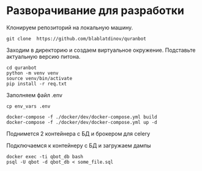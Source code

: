 # Разворачивание для разработки

Клонируем репозиторий на локальную машину.

```
git clone  https://github.com/blablatdinov/quranbot
```

Заходим в директорию и создаем виртуальное окружение.
Подставьте актуальную версию питона.

```
cd quranbot
python -m venv venv
source venv/bin/activate
pip install -r req.txt
```

Заполняем файл .env
```
cp env_vars .env
```

```
docker-compose -f ./docker/dev/docker-compose.yml build
docker-compose -f ./docker/dev/docker-compose.yml up -d
```

Поднимется 2 контейнера с БД и брокером для celery

Подключаемся к контейнеру с БД и загружаем дампы

```
docker exec -ti qbot_db bash
psql -U qbot -d qbot_db < some_file.sql
```
